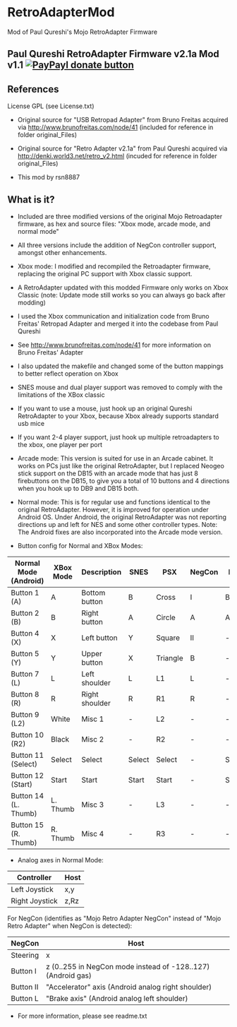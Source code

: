 # RetroAdapterMod
Mod of Paul Qureshi's Mojo RetroAdapter Firmware

Paul Qureshi RetroAdapter Firmware v2.1a Mod v1.1 [![PayPayl donate button](https://www.paypalobjects.com/en_US/i/btn/btn_donateCC_LG.gif)](https://www.paypal.com/cgi-bin/webscr?cmd=_donations&business=72LHAQPSSKDGE&lc=US&item_name=RetroAdapter%20Firmware%20MOD%20Donation&currency_code=USD&bn=PP%2dDonationsBF%3abtn_donateCC_LG%2egif%3aNonHosted "Donate once-off to this project using Paypal")
--------------------------------------------------

References
----------

License GPL (see License.txt)

- Original source for "USB Retropad Adapter" from Bruno Freitas acquired via
http://www.brunofreitas.com/node/41
(included for reference in folder original_Files)

- Original source for "Retro Adapter v2.1a" from Paul Qureshi acquired via
http://denki.world3.net/retro_v2.html
(incuded for reference in folder original_Files)

- This mod by rsn8887 

What is it?
-----------

- Included are three modified versions of the original Mojo Retroadapter firmware, as hex and source files: "Xbox mode, arcade mode, and normal mode"

- All three versions include the addition of NegCon controller support, amongst other enhancements.

- Xbox mode:
I modified and recompiled the Retroadapter firmware, replacing the original PC support with Xbox classic support. 

 - A RetroAdapter updated with this modded Firmware only works on Xbox Classic (note: Update mode still works so you can always go back after modding)
 - I used the Xbox communication and initialization code from Bruno Freitas' Retropad Adapter and merged it into the codebase from Paul Qureshi
 - See http://www.brunofreitas.com/node/41 for more information on Bruno Freitas' Adapter
 - I also updated the makefile and changed some of the button mappings to better reflect operation on Xbox
 - SNES mouse and dual player support was removed to comply with the limitations of the XBox classic
 - If you want to use a mouse, just hook up an original Qureshi RetroAdapter to your Xbox, because Xbox already supports standard usb mice
 - If you want 2-4 player support, just hook up multiple retroadapters to the xbox, one player per port

- Arcade mode: 
This version is suited for use in an Arcade cabinet. It works on PCs just like the original RetroAdapter, but I replaced Neogeo stick support on the DB15 with an arcade mode that has just 8 firebuttons on the DB15, to give you a total of 10 buttons and 4 directions when you hook up to DB9 and DB15 both.

- Normal mode: 
This is for regular use and functions identical to the original RetroAdapter. However, it is improved for operation under Android OS. Under Android, the original RetroAdapter was not reporting directions up and left for NES and some other controller types. Note: The Android fixes are also incorporated into the Arcade mode version.

- Button config for Normal and XBox Modes:

Normal Mode (Android) | XBox Mode | Description    | SNES   | PSX     | NegCon | NES    | NeoGeo | Genesis | Gamecube | N64       | PCE    | Saturn
--------------------- | --------- | -------------- | ------ | ------- | ------ | ------ | ------ | ------- | -------- | --------- | ------ | ------  
Button 1 (A)          | A         | Bottom button  | B      | Cross   | I      | B      | A      | A       | A        | B         | II     | A
Button 2 (B)          | B         | Right button   | A      | Circle  | A      | A      | B      | B       | X        | A         | I      | B
Button 4 (X)          | X         | Left button    | Y      | Square  | II     | -      | C      | C       | B        | Y. Down   | III    | C 
Button 5 (Y)          | Y         | Upper button   | X      | Triangle| B      | -      | D      | X       | Y        | Y. Up     | IV     | X
Button 7 (L)          | L         | Left shoulder  | L      | L1      | L      | -      | -      | Y       | L        | L         | V      | Y
Button 8 (R)          | R         | Right shoulder | R      | R1      | R      | -      | -      | Z       | R        | R         | VI     | Z
Button 9 (L2)         | White     | Misc 1         | -      | L2      | -      | -      | -      | -       | -        | Y. Left   | -      | L
Button 10 (R2)        | Black     | Misc 2         | -      | R2      | -      | -      | -      | -       | -        | Y. Right  | -      | R
Button 11 (Select)    | Select    | Select         | Select | Select  | -      | Select | Select | -       | -        | -         | Select | -
Button 12 (Start)     | Start     | Start          | Start  | Start   | -      | Start  | Start  | Start   | Start    | Start     | Play   | Start
Button 14 (L. Thumb)  | L. Thumb  | Misc 3         | -      | L3      | -      | -      | -      | -       | Z        | Z         | -      | -
Button 15 (R. Thumb)  | R. Thumb  | Misc 4         | -      | R3      | -      | -      | -      | -       | -        | -         | -      | -


- Analog axes in Normal Mode:

Controller     | Host
-------------- | -------
Left Joystick  | x,y
Right Joystick | z,Rz

For NegCon (identifies as "Mojo Retro Adapter NegCon" instead of "Mojo Retro Adapter" when NegCon is detected):

NegCon        | Host
------------- | -------
Steering      | x
Button I      | z (0..255 in NegCon mode instead of -128..127) (Android gas)
Button II     | "Accelerator" axis (Android analog right shoulder)
Button L      | "Brake axis" (Android analog left shoulder)

- For more information, please see readme.txt
